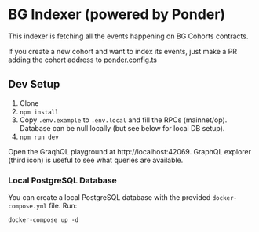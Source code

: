 # BG Indexer (powered by Ponder)

This indexer is fetching all the events happening on BG Cohorts contracts.

If you create a new cohort and want to index its events, just make a PR adding the cohort address to [ponder.config.ts](https://github.com/BuidlGuidl/bg-ponder-indexer/blob/main/ponder.config.ts)

## Dev Setup

1. Clone
2. `npm install`
3. Copy `.env.example` to `.env.local` and fill the RPCs (mainnet/op). Database can be null locally (but see below for local DB setup).
4. `npm run dev`

Open the GraqhQL playground at http://localhost:42069. GraphQL explorer (third icon) is useful to see what queries are available.


### Local PostgreSQL Database

You can create a local PostgreSQL database with the provided `docker-compose.yml` file. Run:

```
docker-compose up -d
```
